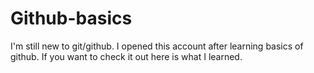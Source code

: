 # Github-basics
I'm still new to git/github. I opened this account after learning basics of github. If you want to check it out here is what I learned.
